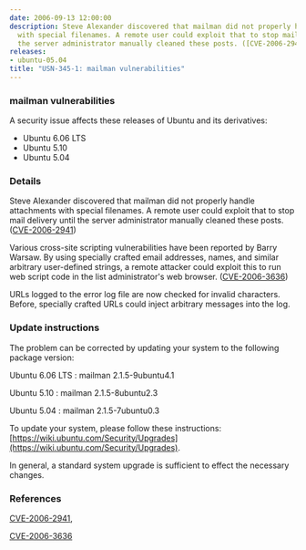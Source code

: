 ```yaml
---
date: 2006-09-13 12:00:00
description: Steve Alexander discovered that mailman did not properly handle attachments
  with special filenames. A remote user could exploit that to stop mail delivery until
  the server administrator manually cleaned these posts. ([CVE-2006-2941](http://people.ubuntu.com/~ubuntu-security/cve/CVE-2006-2941))
releases:
- ubuntu-05.04
title: "USN-345-1: mailman vulnerabilities"
---
```


### mailman vulnerabilities

A security issue affects these releases of Ubuntu and its derivatives:

* Ubuntu 6.06 LTS
* Ubuntu 5.10
* Ubuntu 5.04

### Details

Steve Alexander discovered that mailman did not properly handle attachments with special filenames. A remote user could exploit that to stop mail delivery until the server administrator manually cleaned these posts. ([CVE-2006-2941](http://people.ubuntu.com/~ubuntu-security/cve/CVE-2006-2941))

Various cross-site scripting vulnerabilities have been reported by Barry Warsaw. By using specially crafted email addresses, names, and similar arbitrary user-defined strings, a remote attacker could exploit this to run web script code in the list administrator&#39;s web browser. ([CVE-2006-3636](http://people.ubuntu.com/~ubuntu-security/cve/CVE-2006-3636))

URLs logged to the error log file are now checked for invalid characters. Before, specially crafted URLs could inject arbitrary messages into the log.

### Update instructions

The problem can be corrected by updating your system to the following package version:

Ubuntu 6.06 LTS
 : mailman <span>2.1.5-9ubuntu4.1</span>

Ubuntu 5.10
 : mailman <span>2.1.5-8ubuntu2.3</span>

Ubuntu 5.04
 : mailman <span>2.1.5-7ubuntu0.3</span>

To update your system, please follow these instructions: [https://wiki.ubuntu.com/Security/Upgrades](https://wiki.ubuntu.com/Security/Upgrades).

In general, a standard system upgrade is sufficient to effect the necessary changes.

### References

 [CVE-2006-2941](http://people.ubuntu.com/~ubuntu-security/cve/CVE-2006-2941), 

 [CVE-2006-3636](http://people.ubuntu.com/~ubuntu-security/cve/CVE-2006-3636)
